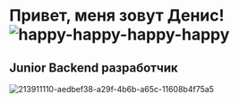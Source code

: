 # Привет, меня зовут Денис! ![happy-happy-happy-happy](https://github.com/DenMeow/DenMeow/assets/127181531/bc9b1125-7b50-49f1-a247-b9fe0eaa700b)

Junior Backend разработчик
--------------------
![213911110-aedbef38-a29f-4b6b-a65c-11608b4f75a5](https://github.com/DenMeow/DenMeow/assets/127181531/239ee402-c1c9-4fdd-bd8f-e10c27d790fa)

